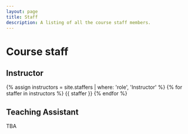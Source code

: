 ```yaml
---
layout: page
title: Staff
description: A listing of all the course staff members.
---
```


# Course staff

## Instructor

{% assign instructors = site.staffers | where: 'role', 'Instructor' %}
{% for staffer in instructors %}
{{ staffer }}
{% endfor %}


## Teaching Assistant

TBA
